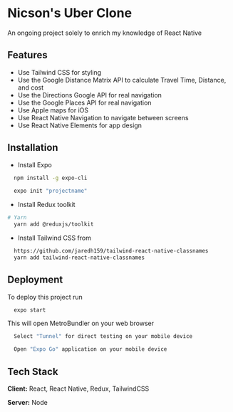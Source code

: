 

# Nicson's Uber Clone
An ongoing project solely to enrich my knowledge of React Native


## Features

- Use Tailwind CSS for styling
- Use the Google Distance Matrix API to calculate Travel Time, Distance, and cost
- Use the Directions Google API for real navigation
- Use the Google Places API for real navigation
- Use Apple maps for iOS 
- Use React Native Navigation to navigate between screens
- Use React Native Elements for app design


## Installation

- Install Expo

```bash
  npm install -g expo-cli
  
  expo init "projectname"
```

- Install Redux toolkit
```bash
# Yarn
  yarn add @reduxjs/toolkit
```
- Install Tailwind CSS from
```bash
  https://github.com/jaredh159/tailwind-react-native-classnames
  yarn add tailwind-react-native-classnames
```


## Deployment

To deploy this project run

```bash
  expo start
```

This  will open MetroBundler on your web browser
```bash
  Select "Tunnel" for direct testing on your mobile device
```
```bash
  Open "Expo Go" application on your mobile device
```
## Tech Stack

**Client:** React, React Native, Redux, TailwindCSS

**Server:** Node

